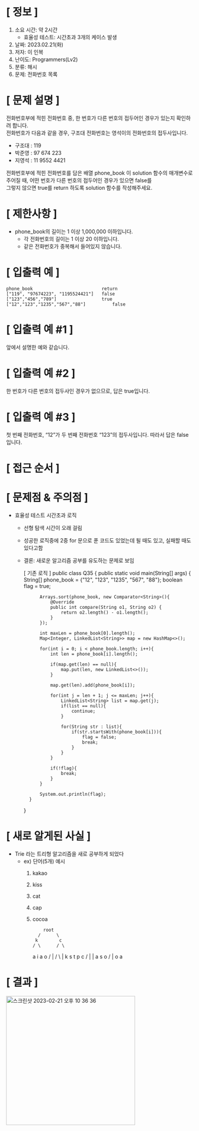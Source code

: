 # **[ 정보 ]**
1. 소요 시간: 약 2시간
    - 효율성 테스트: 시간초과 3개의 케이스 발생
2. 날짜: 2023.02.21(화)
3. 저자: 이 인복
4. 난이도: Programmers(Lv2)
5. 분류: 해시   
6. 문제: 전화번호 목록

# **[ 문제 설명 ]**
전화번호부에 적힌 전화번호 중, 한 번호가 다른 번호의 접두어인 경우가 있는지 확인하려 합니다.   
전화번호가 다음과 같을 경우, 구조대 전화번호는 영석이의 전화번호의 접두사입니다.   
- 구조대 : 119
- 박준영 : 97 674 223
- 지영석 : 11 9552 4421

전화번호부에 적힌 전화번호를 담은 배열 phone_book 이 solution 함수의 매개변수로 주어질 때, 어떤 번호가 다른 번호의 접두어인 경우가 있으면 false를  
그렇지 않으면 true를 return 하도록 solution 함수를 작성해주세요.

# **[ 제한사항 ]**
- phone_book의 길이는 1 이상 1,000,000 이하입니다.
    - 각 전화번호의 길이는 1 이상 20 이하입니다.
    - 같은 전화번호가 중복해서 들어있지 않습니다.

# **[ 입출력 예 ]**
    phone_book	                        return
    ["119", "97674223", "1195524421"]	false
    ["123","456","789"]	                true
    ["12","123","1235","567","88"]	        false

# **[ 입출력 예 #1 ]**
앞에서 설명한 예와 같습니다.

# **[ 입출력 예 #2 ]**
한 번호가 다른 번호의 접두사인 경우가 없으므로, 답은 true입니다.

# **[ 입출력 예 #3 ]**
첫 번째 전화번호, “12”가 두 번째 전화번호 “123”의 접두사입니다. 따라서 답은 false입니다.

# **[ 접근 순서 ]**

# **[ 문제점 & 주의점 ]**
- 효율성 테스트 시간초과 로직
    - 선형 탐색 시간이 오래 걸림
    - 성공한 로직중에 2중 for 문으로 푼 코드도 있었는데 될 때도 있고, 실패할 때도 있다고함
    - 결론: 새로운 알고리즘 공부를 유도하는 문제로 보임
  

        [ 기존 로직 ]
        public class Q35 {
            public static void main(String[] args) {
                String[] phone_book = {"12", "123", "1235", "567", "88"};
                boolean flag = true;

                Arrays.sort(phone_book, new Comparator<String>(){
                    @Override
                    public int compare(String o1, String o2) {
                        return o2.length() - o1.length();
                    }
                });
        
                int maxLen = phone_book[0].length();
                Map<Integer, LinkedList<String>> map = new HashMap<>();
        
                for(int i = 0; i < phone_book.length; i++){
                    int len = phone_book[i].length();
        
                    if(map.get(len) == null){
                        map.put(len, new LinkedList<>());
                    }
        
                    map.get(len).add(phone_book[i]);
        
                    for(int j = len + 1; j <= maxLen; j++){
                        LinkedList<String> list = map.get(j);
                        if(list == null){
                            continue;
                        }
        
                        for(String str : list){
                            if(str.startsWith(phone_book[i])){
                                flag = false;
                                break;
                            }
                        }
                    }
        
                    if(!flag){
                        break;
                    }
                }
        
                System.out.println(flag);
            }
        }

# **[ 새로 알게된 사실 ]**
- Trie 라는 트리형 알고리즘을 새로 공부하게 되었다
   - ex) 단어(5개) 예시
       1. kakao
       2. kiss
       3. cat
       4. cap
       5. cocoa
  

                  root
                /      \
               k        c
              / \      / \
             a   i    a   o
            /    |   / \  |
           k     s  t   p c
          /      |        |
         a       s        o
        /                 |
       o                  a

# **[ 결과 ]**
<img width="348" alt="스크린샷 2023-02-21 오후 10 36 36" src="https://user-images.githubusercontent.com/59809278/220360136-dde8e09c-4751-4963-b6f7-0d9d7467ce63.png">
